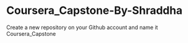 # Coursera_Capstone-By-Shraddha
Create a new repository on your Github account and name it Coursera_Capstone
